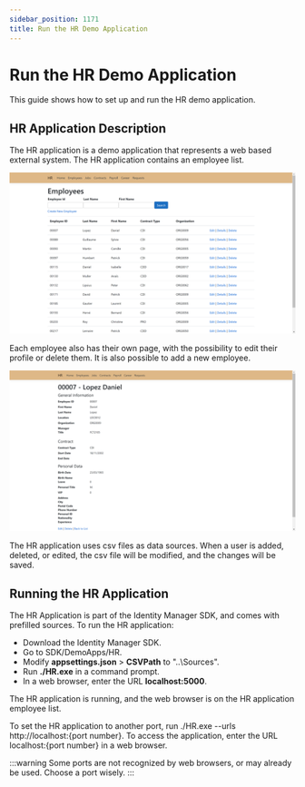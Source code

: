 ```yaml
---
sidebar_position: 1171
title: Run the HR Demo Application
---
```


# Run the HR Demo Application

This guide shows how to set up and run the HR demo application.

## HR Application Description

The HR application is a demo application that represents a web based external system. The HR application contains an employee list.

![Users list](../../../../../../../../static/images/Usercube_6.2/Content/Resources/Images/DemoApps_HR_UsersList.png)

Each employee also has their own page, with the possibility to edit their profile or delete them. It is also possible to add a new employee.

![User details](../../../../../../../../static/images/Usercube_6.2/Content/Resources/Images/DemoApps_HR_UserDetails.png)

The HR application uses csv files as data sources. When a user is added, deleted, or edited, the csv file will be modified, and the changes will be saved.

## Running the HR Application

The HR Application is part of the Identity Manager SDK, and comes with prefilled sources. To run the HR application:

* Download the Identity Manager SDK.
* Go to SDK/DemoApps/HR.
* Modify **appsettings.json** > **CSVPath** to "..\\Sources".
* Run **./HR.exe** in a command prompt.
* In a web browser, enter the URL **localhost:5000**.

The HR application is running, and the web browser is on the HR application employee list.

To set the HR application to another port, run ./HR.exe --urls http://localhost:{port number}. To access the application, enter the URL localhost:{port number} in a web browser.

:::warning
Some ports are not recognized by web browsers, or may already be used. Choose a port wisely.
:::